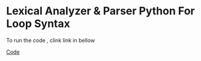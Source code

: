 
# Lexical Analyzer & Parser Python For Loop Syntax  


To run the code , clink link in bellow

[Code](https://glorianatasyaaa-tubes-tba-tba-9g98if.streamlit.app/)

